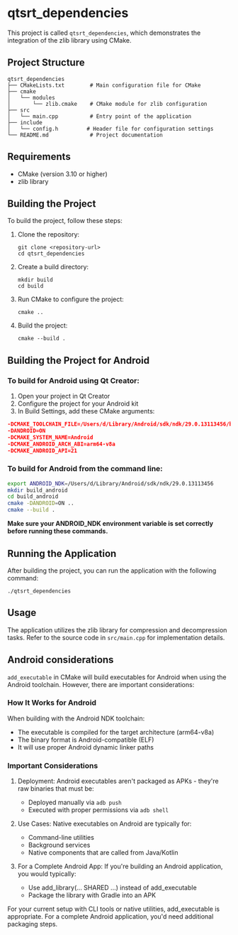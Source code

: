 # qtsrt_dependencies

This project is called `qtsrt_dependencies`, which demonstrates the integration of the zlib library using CMake.

## Project Structure

```
qtsrt_dependencies
├── CMakeLists.txt        # Main configuration file for CMake
├── cmake
│   └── modules
│       └── zlib.cmake    # CMake module for zlib configuration
├── src
│   └── main.cpp          # Entry point of the application
├── include
│   └── config.h         # Header file for configuration settings
└── README.md             # Project documentation
```

## Requirements

- CMake (version 3.10 or higher)
- zlib library

## Building the Project

To build the project, follow these steps:

1. Clone the repository:
   ```
   git clone <repository-url>
   cd qtsrt_dependencies
   ```

2. Create a build directory:
   ```
   mkdir build
   cd build
   ```

3. Run CMake to configure the project:
   ```
   cmake ..
   ```

4. Build the project:
   ```
   cmake --build .
   ```

## Building the Project for Android

### To build for Android using Qt Creator:

1. Open your project in Qt Creator
2. Configure the project for your Android kit
3. In Build Settings, add these CMake arguments:
```CMake
-DCMAKE_TOOLCHAIN_FILE=/Users/d/Library/Android/sdk/ndk/29.0.13113456/build/cmake/android.toolchain.cmake
-DANDROID=ON
-DCMAKE_SYSTEM_NAME=Android
-DCMAKE_ANDROID_ARCH_ABI=arm64-v8a
-DCMAKE_ANDROID_API=21
```

### To build for Android from the command line:

```bash
export ANDROID_NDK=/Users/d/Library/Android/sdk/ndk/29.0.13113456
mkdir build_android
cd build_android
cmake -DANDROID=ON ..
cmake --build .
```

**Make sure your ANDROID_NDK environment variable is set correctly before running these commands.**

## Running the Application

After building the project, you can run the application with the following command:
```
./qtsrt_dependencies
```

## Usage

The application utilizes the zlib library for compression and decompression tasks. Refer to the source code in `src/main.cpp` for implementation details.

## Android considerations

`add_executable` in CMake will build executables for Android when using the Android toolchain. However, there are important considerations:

### How It Works for Android
When building with the Android NDK toolchain:
  - The executable is compiled for the target architecture (arm64-v8a)
  - The binary format is Android-compatible (ELF)
  - It will use proper Android dynamic linker paths

### Important Considerations
1. Deployment: Android executables aren't packaged as APKs - they're raw binaries that must be:
    - Deployed manually via `adb push`
    - Executed with proper permissions via `adb shell`

2. Use Cases: Native executables on Android are typically for:
   - Command-line utilities
   - Background services
   - Native components that are called from Java/Kotlin

3. For a Complete Android App: If you're building an Android application, you would typically:

   - Use add_library(... SHARED ...) instead of add_executable
   - Package the library with Gradle into an APK
   
For your current setup with CLI tools or native utilities, add_executable is appropriate. For a complete Android application, you'd need additional packaging steps.
